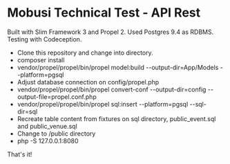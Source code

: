 # Mobusi Technical Test - API Rest

Built with Slim Framework 3 and Propel 2. Used Postgres 9.4 as RDBMS. Testing with Codeception.

* Clone this repository and change into directory.
* composer install
* vendor/propel/propel/bin/propel model:build --output-dir=App/Models --platform=pgsql
* Adjust database connection on config/propel.php
* vendor/propel/propel/bin/propel convert-conf --output-dir=config --output-file=propel.conf.php
* vendor/propel/propel/bin/propel sql:insert --platform=pgsql --sql-dir=sql
* Recreate table content from fixtures on sql directory, public_event.sql and public_venue.sql
* Change to /public directory
* php -S 127.0.0.1:8080

That's it!
